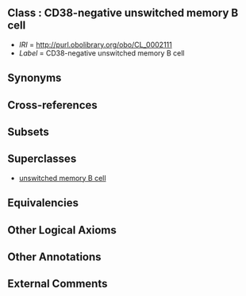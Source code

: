 
## Class : CD38-negative unswitched memory B cell

 * *IRI* = http://purl.obolibrary.org/obo/CL_0002111
 * *Label* = CD38-negative unswitched memory B cell

## Synonyms


## Cross-references


## Subsets


## Superclasses

 * [unswitched memory B cell](../../CL/70/CL_0000970.md)

## Equivalencies


## Other Logical Axioms


## Other Annotations


## External Comments

